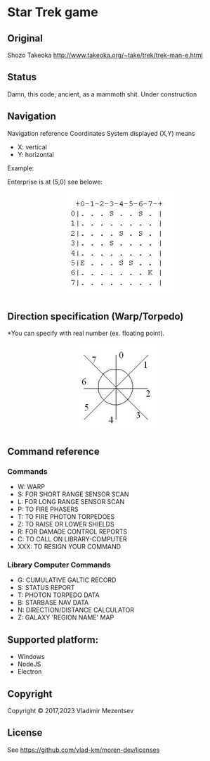 # Star Trek game

## Original
Shozo Takeoka http://www.takeoka.org/~take/trek/trek-man-e.html

## Status
Damn, this code, ancient, as a mammoth shit. Under construction 

## Navigation

Navigation reference
Coordinates System
displayed (X,Y) means
- X: vertical
- Y: horizontal

Example:

Enterprise is at (5,0) see belowe:

<p align="center">
  <a href="https://github.com/vlad-km">
    <img src="original/fig1.jpg"/>
  </a>
</p>

## Direction specification (Warp/Torpedo)

*You can specify with real number (ex. floating point).

<p align="center">
  <a href="https://github.com/vlad-km">
    <img src="original/fig2.jpg"/>
  </a>
</p>

## Command reference

### Commands

- W: WARP
- S: FOR SHORT RANGE SENSOR SCAN
- L: FOR LONG RANGE SENSOR SCAN
- P: TO FIRE PHASERS
- T: TO FIRE PHOTON TORPEDOES
- Z: TO RAISE OR LOWER SHIELDS
- R: FOR DAMAGE CONTROL REPORTS
- C: TO CALL ON LIBRARY-COMPUTER
- XXX: TO RESIGN YOUR COMMAND


### Library Computer Commands

- G: CUMULATIVE GALTIC RECORD
- S: STATUS REPORT
- T: PHOTON TORPEDO DATA
- B: STARBASE NAV DATA
- N: DIRECTION/DISTANCE CALCULATOR
- Z: GALAXY 'REGION NAME' MAP

## Supported platform:
- Windows
- NodeJS
- Electron

## Copyright
Copyright © 2017,2023 Vladimir Mezentsev

## License
See https://github.com/vlad-km/moren-dev/licenses


[jscl]: <https://github.com/jscl-project/jscl>
[electron]: <https://electronjs.org/>
 
